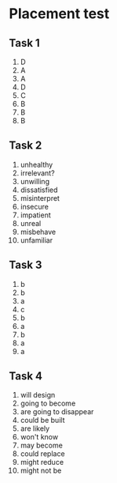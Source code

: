 # Placement test

## Task 1

1. D
2. A
3. A
4. D
5. C
6. B
7. B
8. B

## Task 2

1. unhealthy
2. irrelevant?
3. unwilling
4. dissatisfied
5. misinterpret
6. insecure
7. impatient
8. unreal
9. misbehave
10. unfamiliar

## Task 3

1. b
2. b
3. a
4. c
5. b
6. a
7. b
8. a
9. a

## Task 4

1. will design
2. going to become
3. are going to disappear
4. could be built
5. are likely
6. won't know
7. may become
8. could replace
9. might reduce
10. might not be

